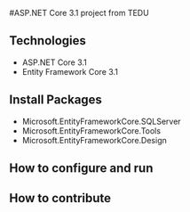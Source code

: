 #ASP.NET Core 3.1 project from TEDU
## Technologies
- ASP.NET Core 3.1
- Entity Framework Core 3.1
## Install Packages
- Microsoft.EntityFrameworkCore.SQLServer
- Microsoft.EntityFrameworkCore.Tools
- Microsoft.EntityFrameworkCore.Design
## How to configure and run
## How to contribute
